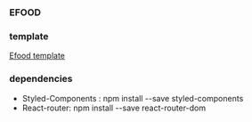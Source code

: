 ### EFOOD

### template
 [Efood template](https://www.figma.com/file/JjduV2Tg713TzYUUsees8b/efood?type=design&node-id=0-1&mode=design&t=fWWekknoLsPfkJ5n-0)


### dependencies
  * Styled-Components : npm install --save styled-components
  * React-router: npm install --save react-router-dom
